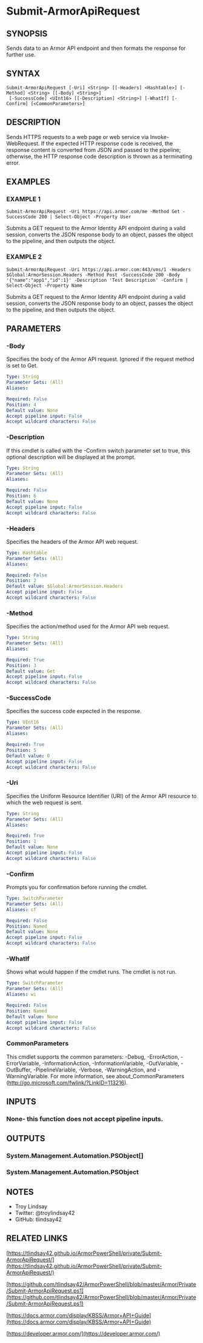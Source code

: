 # Submit-ArmorApiRequest

## SYNOPSIS
Sends data to an Armor API endpoint and then formats the response for further
use.

## SYNTAX

```
Submit-ArmorApiRequest [-Uri] <String> [[-Headers] <Hashtable>] [-Method] <String> [[-Body] <String>]
 [-SuccessCode] <UInt16> [[-Description] <String>] [-WhatIf] [-Confirm] [<CommonParameters>]
```

## DESCRIPTION
Sends HTTPS requests to a web page or web service via Invoke-WebRequest.
If the
expected HTTP response code is received, the response content is converted from
JSON and passed to the pipeline; otherwise, the HTTP response code description
is thrown as a terminating error.

## EXAMPLES

### EXAMPLE 1
```
Submit-ArmorApiRequest -Uri https://api.armor.com/me -Method Get -SuccessCode 200 | Select-Object -Property User
```

Submits a GET request to the Armor Identity API endpoint during a valid
session, converts the JSON response body to an object, passes the object to the
pipeline, and then outputs the object.

### EXAMPLE 2
```
Submit-ArmorApiRequest -Uri https://api.armor.com:443/vms/1 -Headers $Global:ArmorSession.Headers -Method Post -SuccessCode 200 -Body '{"name":"app1","id":1}' -Description 'Test Description' -Confirm | Select-Object -Property Name
```

Submits a GET request to the Armor Identity API endpoint during a valid
session, converts the JSON response body to an object, passes the object to the
pipeline, and then outputs the object.

## PARAMETERS

### -Body
Specifies the body of the Armor API request. 
Ignored if the request method is
set to Get.

```yaml
Type: String
Parameter Sets: (All)
Aliases:

Required: False
Position: 4
Default value: None
Accept pipeline input: False
Accept wildcard characters: False
```

### -Description
If this cmdlet is called with the -Confirm switch parameter set to true, this
optional description will be displayed at the prompt.

```yaml
Type: String
Parameter Sets: (All)
Aliases:

Required: False
Position: 6
Default value: None
Accept pipeline input: False
Accept wildcard characters: False
```

### -Headers
Specifies the headers of the Armor API web request.

```yaml
Type: Hashtable
Parameter Sets: (All)
Aliases:

Required: False
Position: 2
Default value: $Global:ArmorSession.Headers
Accept pipeline input: False
Accept wildcard characters: False
```

### -Method
Specifies the action/method used for the Armor API web request.

```yaml
Type: String
Parameter Sets: (All)
Aliases:

Required: True
Position: 3
Default value: Get
Accept pipeline input: False
Accept wildcard characters: False
```

### -SuccessCode
Specifies the success code expected in the response.

```yaml
Type: UInt16
Parameter Sets: (All)
Aliases:

Required: True
Position: 5
Default value: 0
Accept pipeline input: False
Accept wildcard characters: False
```

### -Uri
Specifies the Uniform Resource Identifier (URI) of the Armor API resource to
which the web request is sent.

```yaml
Type: String
Parameter Sets: (All)
Aliases:

Required: True
Position: 1
Default value: None
Accept pipeline input: False
Accept wildcard characters: False
```

### -Confirm
Prompts you for confirmation before running the cmdlet.

```yaml
Type: SwitchParameter
Parameter Sets: (All)
Aliases: cf

Required: False
Position: Named
Default value: None
Accept pipeline input: False
Accept wildcard characters: False
```

### -WhatIf
Shows what would happen if the cmdlet runs.
The cmdlet is not run.

```yaml
Type: SwitchParameter
Parameter Sets: (All)
Aliases: wi

Required: False
Position: Named
Default value: None
Accept pipeline input: False
Accept wildcard characters: False
```

### CommonParameters
This cmdlet supports the common parameters: -Debug, -ErrorAction, -ErrorVariable, -InformationAction, -InformationVariable, -OutVariable, -OutBuffer, -PipelineVariable, -Verbose, -WarningAction, and -WarningVariable.
For more information, see about_CommonParameters (http://go.microsoft.com/fwlink/?LinkID=113216).

## INPUTS

### None- this function does not accept pipeline inputs.

## OUTPUTS

### System.Management.Automation.PSObject[]

### System.Management.Automation.PSObject

## NOTES
- Troy Lindsay
- Twitter: @troylindsay42
- GitHub: tlindsay42

## RELATED LINKS

[https://tlindsay42.github.io/ArmorPowerShell/private/Submit-ArmorApiRequest/](https://tlindsay42.github.io/ArmorPowerShell/private/Submit-ArmorApiRequest/)

[https://github.com/tlindsay42/ArmorPowerShell/blob/master/Armor/Private/Submit-ArmorApiRequest.ps1](https://github.com/tlindsay42/ArmorPowerShell/blob/master/Armor/Private/Submit-ArmorApiRequest.ps1)

[https://docs.armor.com/display/KBSS/Armor+API+Guide](https://docs.armor.com/display/KBSS/Armor+API+Guide)

[https://developer.armor.com/](https://developer.armor.com/)


